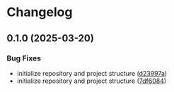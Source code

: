 # Changelog

## 0.1.0 (2025-03-20)


### Bug Fixes

* initialize repository and project structure ([d23997a](https://github.com/equinor/everest-tutorials/commit/d23997a77c518eebd86aff2bb00233dbdf9c6cdb))
* initialize repository and project structure ([7df6084](https://github.com/equinor/everest-tutorials/commit/7df608451727344518558c1993cd60e238ec0c32))
